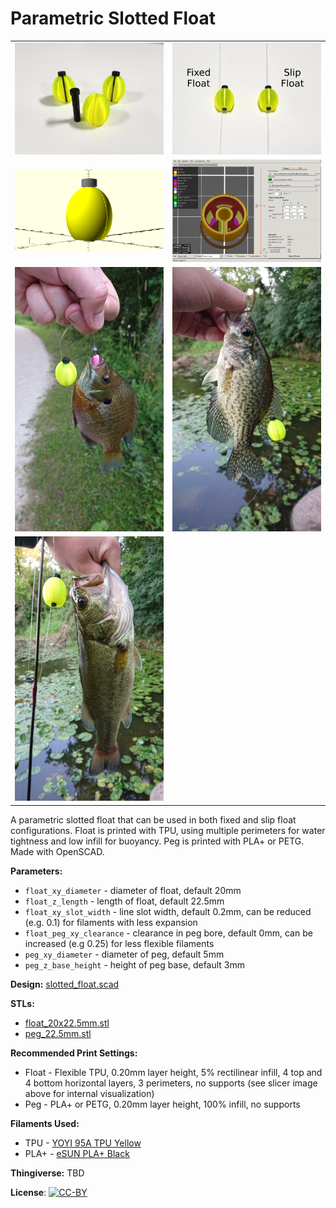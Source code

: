 # Parametric Slotted Float

<table>
<tr>
<td><a href="images/photo1.jpg"><img src="images/photo1.thumb.jpg" alt="Photo 1"/></a></td>
<td><a href="images/photo2.jpg"><img src="images/photo2.thumb.jpg" alt="Photo 2"/></a></td>
</tr>
<tr>
<td><a href="images/rendering.png"><img src="images/rendering.thumb.png" alt="Rendering 1"/></a></td>
<td><a href="images/slicer.png"><img src="images/slicer.thumb.png" alt="Slicer"/></a></td>
</tr>
<tr>
<td><a href="images/fish1.jpg"><img src="images/fish1.thumb.jpg" alt="Fish 1"/></a></td>
<td><a href="images/fish2.jpg"><img src="images/fish2.thumb.jpg" alt="Fish 2"/></a></td>
</tr>
<tr>
<td><a href="images/fish3.jpg"><img src="images/fish3.thumb.jpg" alt="Fish 3"/></a></td>
</tr>
</table>

A parametric slotted float that can be used in both fixed and slip float configurations. Float is printed with TPU, using multiple perimeters for water tightness and low infill for buoyancy. Peg is printed with PLA+ or PETG. Made with OpenSCAD.

**Parameters:**

* `float_xy_diameter` - diameter of float, default 20mm
* `float_z_length` - length of float, default 22.5mm
* `float_xy_slot_width` - line slot width, default 0.2mm, can be reduced (e.g. 0.1) for filaments with less expansion
* `float_peg_xy_clearance` - clearance in peg bore, default 0mm, can be increased (e.g 0.25) for less flexible filaments
* `peg_xy_diameter` - diameter of peg, default 5mm
* `peg_z_base_height` - height of peg base, default 3mm

**Design:** [slotted_float.scad](slotted_float.scad)

**STLs:**

* [float_20x22.5mm.stl](stl/float_20x22.5mm.stl)
* [peg_22.5mm.stl](stl/peg_22.5mm.stl)

**Recommended Print Settings:**

* Float - Flexible TPU, 0.20mm layer height, 5% rectilinear infill, 4 top and 4 bottom horizontal layers, 3 perimeters, no supports (see slicer image above for internal visualization)
* Peg - PLA+ or PETG, 0.20mm layer height, 100% infill, no supports

**Filaments Used:**

* TPU - [YOYI 95A TPU Yellow](https://www.amazon.com/gp/product/B07F1T4Q8F/)
* PLA+ - [eSUN PLA+ Black](https://www.amazon.com/eSUN-1-75mm-Printer-Filament-2-2lbs/dp/B01EKEMDA6/)

**Thingiverse:** TBD

**License**: [![CC-BY](https://i.creativecommons.org/l/by/4.0/80x15.png)](http://creativecommons.org/licenses/by/4.0/)
